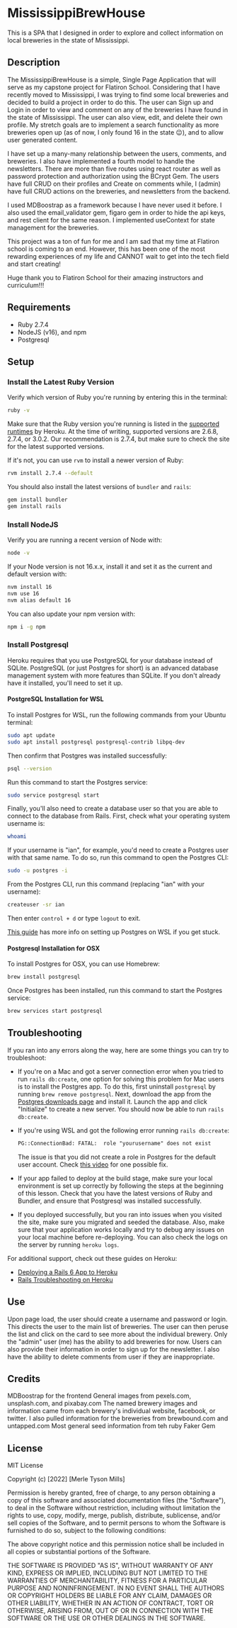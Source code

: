 # MississippiBrewHouse
This is a SPA that I designed in order to explore and collect information on local breweries in the state of Mississippi.
## Description

The MississippiBrewHouse is a simple, Single Page Application that will serve as my capstone project for Flatiron School. Considering that I have recently moved to Mississippi, I was trying to find some local breweries and decided to build a project in order to do this. The user can Sign up and Login in order to view and comment on any of the breweries I have found in the state of Mississippi. The user can also view, edit, and delete their own profile. My stretch goals are to implement a search functionality as more breweries open up (as of now, I only found 16 in the state 😉), and to allow user generated content.

I have set up a many-many relationship between the users, comments, and breweries. I also have implemented a fourth model to handle the newsletters. There are more than five routes using react router as well as password protection and authorization using the BCrypt Gem. The users have full CRUD on their profiles and Create on comments while, I (admin) have full CRUD actions on the breweries, and newsletters from the backend.

I used MDBoostrap as a framework because I have never used it before. I also used the email_validator gem, figaro gem in order to hide the api keys, and rest client for the same reason. I implemented useContext for state management for the breweries.

This project was a ton of fun for me and I am sad that my time at Flatiron school is coming to an end. However, this has been one of the most rewarding experiences of my life and CANNOT wait to get into the tech field and start creating! 

Huge thank you to Flatiron School for their amazing instructors and curriculum!!!



## Requirements

- Ruby 2.7.4
- NodeJS (v16), and npm
- Postgresql

## Setup

### Install the Latest Ruby Version

Verify which version of Ruby you're running by entering this in the terminal:

```sh
ruby -v
```

Make sure that the Ruby version you're running is listed in the [supported
runtimes][] by Heroku. At the time of writing, supported versions are 2.6.8,
2.7.4, or 3.0.2. Our recommendation is 2.7.4, but make sure to check the site
for the latest supported versions.

If it's not, you can use `rvm` to install a newer version of Ruby:

```sh
rvm install 2.7.4 --default
```

You should also install the latest versions of `bundler` and `rails`:

```sh
gem install bundler
gem install rails
```

[supported runtimes]: https://devcenter.heroku.com/articles/ruby-support#supported-runtimes

### Install NodeJS

Verify you are running a recent version of Node with:

```sh
node -v
```

If your Node version is not 16.x.x, install it and set it as the current and
default version with:

```sh
nvm install 16
nvm use 16
nvm alias default 16
```

You can also update your npm version with:

```sh
npm i -g npm
```

### Install Postgresql

Heroku requires that you use PostgreSQL for your database instead of SQLite.
PostgreSQL (or just Postgres for short) is an advanced database management
system with more features than SQLite. If you don't already have it installed,
you'll need to set it up.

#### PostgreSQL Installation for WSL

To install Postgres for WSL, run the following commands from your Ubuntu terminal:

```sh
sudo apt update
sudo apt install postgresql postgresql-contrib libpq-dev
```

Then confirm that Postgres was installed successfully:

```sh
psql --version
```

Run this command to start the Postgres service:

```sh
sudo service postgresql start
```

Finally, you'll also need to create a database user so that you are able to
connect to the database from Rails. First, check what your operating system
username is:

```sh
whoami
```

If your username is "ian", for example, you'd need to create a Postgres user
with that same name. To do so, run this command to open the Postgres CLI:

```sh
sudo -u postgres -i
```

From the Postgres CLI, run this command (replacing "ian" with your username):

```sh
createuser -sr ian
```

Then enter `control + d` or type `logout` to exit.

[This guide][postgresql wsl] has more info on setting up Postgres on WSL if you
get stuck.

[postgresql wsl]: https://docs.microsoft.com/en-us/windows/wsl/tutorials/wsl-database#install-postgresql

#### Postgresql Installation for OSX

To install Postgres for OSX, you can use Homebrew:

```sh
brew install postgresql
```

Once Postgres has been installed, run this command to start the Postgres
service:

```sh
brew services start postgresql
```

## Troubleshooting

If you ran into any errors along the way, here are some things you can try to
troubleshoot:

- If you're on a Mac and got a server connection error when you tried to run
  `rails db:create`, one option for solving this problem for Mac users is to
  install the Postgres app. To do this, first uninstall `postgresql` by running
  `brew remove postgresql`. Next, download the app from the
  [Postgres downloads page][postgres downloads page] and install it. Launch the
  app and click "Initialize" to create a new server. You should now be able to
  run `rails db:create`.

- If you're using WSL and got the following error running `rails db:create`:

  ```txt
  PG::ConnectionBad: FATAL:  role "yourusername" does not exist
  ```

  The issue is that you did not create a role in Postgres for the default user
  account. Check [this video](https://www.youtube.com/watch?v=bQC5izDzOgE) for
  one possible fix.

- If your app failed to deploy at the build stage, make sure your local
  environment is set up correctly by following the steps at the beginning of
  this lesson. Check that you have the latest versions of Ruby and Bundler, and
  ensure that Postgresql was installed successfully.

- If you deployed successfully, but you ran into issues when you visited the
  site, make sure you migrated and seeded the database. Also, make sure that
  your application works locally and try to debug any issues on your local
  machine before re-deploying. You can also check the logs on the server by
  running `heroku logs`.

For additional support, check out these guides on Heroku:

- [Deploying a Rails 6 App to Heroku][heroku rails deploying guide]
- [Rails Troubleshooting on Heroku][troubleshooting guide on heroku]

[postgres downloads page]: https://postgresapp.com/downloads.html
[heroku rails deploying guide]: https://devcenter.heroku.com/articles/getting-started-with-rails6
[troubleshooting guide on heroku]: https://devcenter.heroku.com/articles/getting-started-with-rails6#troubleshooting

## Use

Upon page load, the user should create a username and password or login. This directs the user to the main list of breweries. The user can then peruse the list and click on the card to see more about the individual brewery. Only the "admin" user (me) has the ability to add breweries for now. Users can also provide their information in order to sign up for the newsletter. I also have the ability to delete comments from user if they are inappropriate.

## Credits

MDBoostrap for the frontend
General images from pexels.com, unsplash.com, and pixabay.com
The named brewery images and information came from each brewery's individual website, facebook, or twitter. I also pulled information for the breweries from brewbound.com and untapped.com
Most general seed information from teh ruby Faker Gem

## License

MIT License

Copyright (c) [2022] [Merle Tyson Mills]

Permission is hereby granted, free of charge, to any person obtaining a copy
of this software and associated documentation files (the "Software"), to deal
in the Software without restriction, including without limitation the rights
to use, copy, modify, merge, publish, distribute, sublicense, and/or sell
copies of the Software, and to permit persons to whom the Software is
furnished to do so, subject to the following conditions:

The above copyright notice and this permission notice shall be included in all
copies or substantial portions of the Software.

THE SOFTWARE IS PROVIDED "AS IS", WITHOUT WARRANTY OF ANY KIND, EXPRESS OR
IMPLIED, INCLUDING BUT NOT LIMITED TO THE WARRANTIES OF MERCHANTABILITY,
FITNESS FOR A PARTICULAR PURPOSE AND NONINFRINGEMENT. IN NO EVENT SHALL THE
AUTHORS OR COPYRIGHT HOLDERS BE LIABLE FOR ANY CLAIM, DAMAGES OR OTHER
LIABILITY, WHETHER IN AN ACTION OF CONTRACT, TORT OR OTHERWISE, ARISING FROM,
OUT OF OR IN CONNECTION WITH THE SOFTWARE OR THE USE OR OTHER DEALINGS IN THE
SOFTWARE.
